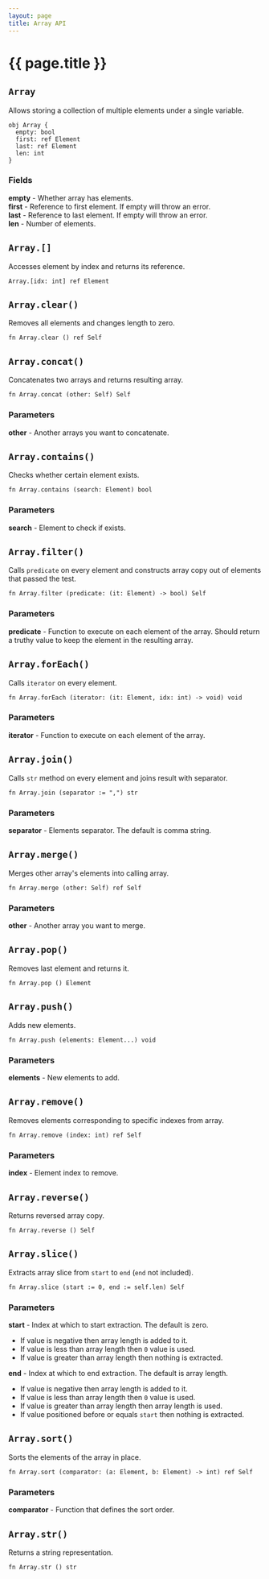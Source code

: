 ```yaml
---
layout: page
title: Array API
---
```


# {{ page.title }}

## `Array`
Allows storing a collection of multiple elements under a single variable.

```the
obj Array {
  empty: bool
  first: ref Element
  last: ref Element
  len: int
}
```

### Fields
**empty** - Whether array has elements. \
**first** - Reference to first element. If empty will throw an error. \
**last** - Reference to last element. If empty will throw an error. \
**len** - Number of elements.

## `Array.[]`
Accesses element by index and returns its reference.

```the
Array.[idx: int] ref Element
```

## `Array.clear()`
Removes all elements and changes length to zero.

```the
fn Array.clear () ref Self
```

## `Array.concat()`
Concatenates two arrays and returns resulting array.

```the
fn Array.concat (other: Self) Self
```

### Parameters
**other** - Another arrays you want to concatenate.

## `Array.contains()`
Checks whether certain element exists.

```the
fn Array.contains (search: Element) bool
```

### Parameters
**search** - Element to check if exists.

## `Array.filter()`
Calls `predicate` on every element and constructs array copy out of elements that passed the test.

```the
fn Array.filter (predicate: (it: Element) -> bool) Self
```

### Parameters
**predicate** - Function to execute on each element of the array. Should return a truthy value to keep the element in the resulting array.

## `Array.forEach()`
Calls `iterator` on every element.

```the
fn Array.forEach (iterator: (it: Element, idx: int) -> void) void
```

### Parameters
**iterator** - Function to execute on each element of the array.

## `Array.join()`
Calls `str` method on every element and joins result with separator.

```the
fn Array.join (separator := ",") str
```

### Parameters
**separator** - Elements separator. The default is comma string.

## `Array.merge()`
Merges other array's elements into calling array.

```the
fn Array.merge (other: Self) ref Self
```

### Parameters
**other** - Another array you want to merge.

## `Array.pop()`
Removes last element and returns it.

```the
fn Array.pop () Element
```

## `Array.push()`
Adds new elements.

```the
fn Array.push (elements: Element...) void
```

### Parameters
**elements** - New elements to add.

## `Array.remove()`
Removes elements corresponding to specific indexes from array.

```the
fn Array.remove (index: int) ref Self
```

### Parameters
**index** - Element index to remove.

## `Array.reverse()`
Returns reversed array copy.

```the
fn Array.reverse () Self
```

## `Array.slice()`
Extracts array slice from `start` to `end` (`end` not included).

```the
fn Array.slice (start := 0, end := self.len) Self
```

### Parameters
**start** - Index at which to start extraction. The default is zero.
  - If value is negative then array length is added to it.
  - If value is less than array length then `0` value is used.
  - If value is greater than array length then nothing is extracted.

**end** - Index at which to end extraction. The default is array length.
  - If value is negative then array length is added to it.
  - If value is less than array length then `0` value is used.
  - If value is greater than array length then array length is used.
  - If value positioned before or equals `start` then nothing is extracted.

## `Array.sort()`
Sorts the elements of the array in place.

```the
fn Array.sort (comparator: (a: Element, b: Element) -> int) ref Self
```

### Parameters
**comparator** - Function that defines the sort order.

## `Array.str()`
Returns a string representation.

```the
fn Array.str () str
```
